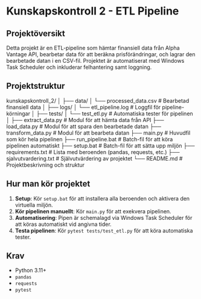 # Kunskapskontroll 2 - ETL Pipeline

## Projektöversikt
Detta projekt är en ETL-pipeline som hämtar finansiell data från Alpha Vantage API, bearbetar data för att beräkna prisförändringar, och lagrar den bearbetade datan i en CSV-fil. Projektet är automatiserat med Windows Task Scheduler och inkluderar felhantering samt loggning.

## Projektstruktur
kunskapskontroll_2/
│
├── data/
│   └── processed_data.csv          # Bearbetad finansiell data
│
├── logs/
│   └── etl_pipeline.log            # Loggfil för pipeline-körningar
│
├── tests/
│   └── test_etl.py                 # Automatiska tester för pipelinen
│
├── extract_data.py                 # Modul för att hämta data från API
├── load_data.py                    # Modul för att spara den bearbetade datan
├── transform_data.py               # Modul för att bearbeta datan
├── main.py                         # Huvudfil som kör hela pipelinen
├── run_pipeline.bat                # Batch-fil för att köra pipelinen automatiskt
├── setup.bat                       # Batch-fil för att sätta upp miljön
├── requirements.txt                # Lista med beroenden (pandas, requests, etc.)
├── sjalvutvardering.txt            # Självutvärdering av projektet
└── README.md                       # Projektbeskrivning och struktur

## Hur man kör projektet
1. **Setup**: Kör `setup.bat` för att installera alla beroenden och aktivera den virtuella miljön.
2. **Kör pipelinen manuellt**: Kör `main.py` för att exekvera pipelinen.
3. **Automatisering**: Pipen är schemalagd via Windows Task Scheduler för att köras automatiskt vid angivna tider.
4. **Testa pipelinen**: Kör `pytest tests/test_etl.py` för att köra automatiska tester.

## Krav
- Python 3.11+
- `pandas`
- `requests`
- `pytest`
